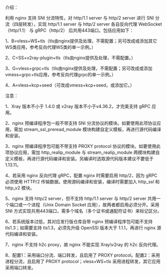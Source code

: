 介绍：

利用 nginx 支持 SNI 分流特性，对 http/1.1 server 与 http/2 server 进行 SNI 分流（四层转发），实现 http/1.1 server 与 http/2 server 各自反向代理 WebSocket（http/1.1） 与 gRPC（http/2） 后共用443端口。包括应用如下：

1、B=vless+WS+tls（tls由nginx提供及处理，不需配置；另可改成或添加其它WS类应用，参考反向代理WS类的单一示例。）

2、C=SS+v2ray-plugin+tls（tls由nginx提供及处理，不需配置。）

3、G=vless+grpc+tls（tls由nginx提供及处理，不需配置；另可改成或添加vmess+grpc+tls应用，参考反向代理grpc的单一示例。）

4、A=vless+kcp+seed（可改成vmess+kcp+seed，或添加它。）

注意：

1、Xray 版本不小于 1.4.0 或 v2ray 版本不小于v4.36.2，才完美支持 gRPC 应用。

2、nginx 预编译程序包一般不带支持 SNI 分流协议的模块。如要使用此项协议应用，需加 stream_ssl_preread_module 模块构建自定义模板，再进行源代码编译和安装。

3、nginx 预编译程序包可能不带支持 PROXY protocol 协议的模块。如要使用此项协议应用，需加 http_realip_module 与 stream_realip_module 两模块构建自定义模板，再进行源代码编译和安装。另编译时选取源代码版本建议不要低于1.13.11。

4、若采用 nginx 反向代理 gRPC，配置 nginx 时需要启用 http/2，因为 gRPC 必须使用 HTTP/2 传输数据。使用源码编译和安装，编译时需要加入 http_ssl 和 http_v2 模块。

5、nginx 支持 http/2 server，但不支持 http/1.1 server 与 http/2 server 共用一个端口或一个进程（Unix Domain Socket 应用），故两者都启用必须分开。采用 SNI 方式实现共用443端口，需多个域名（多个证书或通配符证书）来标记区分。

6、若系统版本过低，其对应发行版仓库自带 nginx 预编译程序包可能不支持 tls1.3；如需要支持 tls1.3，必须先升级 OpenSSl 版本大于 1.1.1，再进行 nginx 源代码编译和安装。

7、nginx 不支持 h2c proxy，故 nginx 不能实现 Xray\v2ray 的 h2c 反向代理。

8、配置1：采用端口分流、端口转发，且启用了 PROXY protocol。配置2：采用进程分流，且启用了 PROXY protocol；vless+WS+tls 采用进程转发，其它应用采用端口转发。

